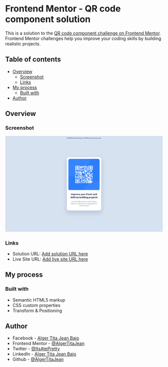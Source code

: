 # Frontend Mentor - QR code component solution

This is a solution to the [QR code component challenge on Frontend Mentor](https://www.frontendmentor.io/challenges/qr-code-component-iux_sIO_H). Frontend Mentor challenges help you improve your coding skills by building realistic projects. 

## Table of contents

- [Overview](#overview)
  - [Screenshot](#screenshot)
  - [Links](#links)
- [My process](#my-process)
  - [Built with](#built-with)
- [Author](#author)

## Overview

### Screenshot

![](./preview/desktop%201440px.png)

### Links

- Solution URL: [Add solution URL here](https://your-solution-url.com)
- Live Site URL: [Add live site URL here](https://your-live-site-url.com)

## My process

### Built with

- Semantic HTML5 markup
- CSS custom properties
- Transform & Positioning

## Author

- Facebook - [Alger Tita Jean Bajo](https://www.facebook.com/algertitajean.bajo)
- Frontend Mentor - [@AlgerTitaJean](https://www.frontendmentor.io/profile/AlgerTitaJean)
- Twitter - [@ItsAtePretty](https://twitter.com/ItsAtePretty)
- LinkedIn - [Alger Tita Jean Bajo](https://www.linkedin.com/in/alger-tita-jean-bajo-b3a273254/)
- Github - [@AlgerTitaJean](https://github.com/AlgerTitaJean)